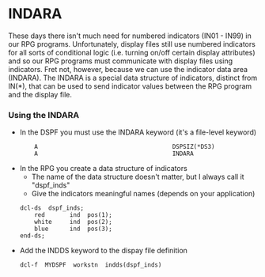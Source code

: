 # INDARA

These days there isn't much need for numbered indicators (IN01 - IN99) in our RPG programs.  Unfortunately, display files still use numbered indicators for all sorts of conditional logic (i.e. turning on/off certain display attributes) and so our RPG programs must communicate with display files using indicators.  Fret not, however, because we can use the indicator data area (INDARA).  The INDARA is a special data structure of indicators, distinct from IN(*), that can be used to send indicator values between the RPG program and the display file.  

### Using the INDARA

* In the DSPF you must use the INDARA keyword (it's a file-level keyword)
    ```
        A                                      DSPSIZ(*DS3)
        A                                      INDARA
    ```
* In the RPG you create a data structure of indicators
    * The name of the data structure doesn't matter, but I always call it "dspf_inds"
    * Give the indicators meaningful names (depends on your application)
    ```
    dcl-ds  dspf_inds;
        red       ind  pos(1);
        white     ind  pos(2);
        blue      ind  pos(3);
    end-ds;    
    ```
* Add the INDDS keyword to the dispay file definition
    ```
    dcl-f  MYDSPF  workstn  indds(dspf_inds)
    ```

